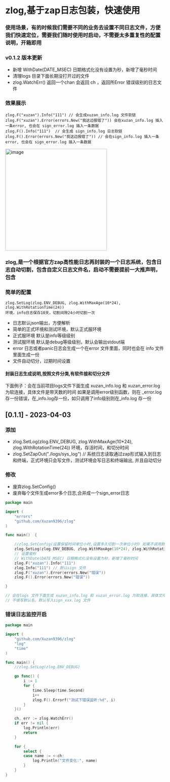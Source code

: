 # zlog,基于zap日志包装，快速使用
### 使用场景，有的时候我们需要不同的业务去设置不同日志文件，方便我们快速定位，需要我们随时使用时启动，不需要太多重复性的配置说明，开箱即用

### v0.1.2 版本更新
- 新增 WithDate(DATE_MSEC) 日期格式化没有设置为秒，新增了毫秒时间
- 清理logs 目录下面长期没打开过的文件
- zlog.WatchErr() 返回一个chan 会返回 ch ，返回所Error 错误级别的日志文件

### 效果展示
```
zlog.F("xuzan").Info("111") // 会生成xuzan_info.log 文件软链
zlog.F("xuzan").Error(errors.New("我这边报错了")) 会在xuzan_info.log 插入一条error, 也会在 sign_error.log 插入一条数据
zlog.F().Info("111")  // 会生成 sign_info.log 日志软链
zlog.F().Error(errors.New("我这边报错了")) // 会在sign_info.log 插入一条error, 也会在 sign_error.log 插入一条数据
```
<img width="321" alt="image" src="https://user-images.githubusercontent.com/24741439/229480596-0b531d38-689f-4867-a48b-2faaeb446d1b.png">


### zlog,是一个根据官方zap高性能日志再封装的一个日志系统，包含日志自动切割，包含自定义日志文件名，启动不需要提前一大推声明，包含

### 简单的配置
```azure
zlog.SetLog(zlog.ENV_DEBUG, zlog.WithMaxAge(10*24), zlog.WithRotationTime(24))
环境，info日志保存10天，切割间隙24小时切割一次

```
- 日志默认json输出，方便解析
- 简单的正式环境和测试环境，默认正式服环境
- 正式服环境 默认是info等级级别
- 测试服环境 默认是debug等级级别，默认会输出stdout端
- error 日志或者panic日志会生成一个在error 文件里面，同时也会在 info 文件里面生成一份
- 文件自动切分，过期时间设置



#### 封装日志生成说明,按照文件分类,有软件接和切分文件
下面例子：会在当前项目logs文件下面生成 xuzan_info.log 和 xuzan_error.log 为软连接，具体文件是带天数的时间  如果是调用error级别函数，则在 _error.log 存一份错误，在_info.log存一份，如只调用了info级别则在_info.log 存一份

## [0.1.1] - 2023-04-03
### 添加
- zlog.SetLog(zlog.ENV_DEBUG, zlog.WithMaxAge(10*24), zlog.WithRotationTime(24))  环境，存活时间，和切分时间
- zlog.SetZapOut("./logs/sys_log") // 系统日志读取通过zap形式输入到日志和终端，正式环境只会写文件，测试环境会写日志和终端输出, 并且自动切分

### 修改
- 废弃zlog.SetConfig()
- 废弃每个文件生成error多个日志,合并成一个sign_error日志

```go
package main

import (
	"errors"
	"github.com/Xuzan9396/zlog"
)

func main()  {

	//zlog.SetConfig(设置保留时间单位小时,设置多久切割一次单位小时) 如果不调用默认 10天 24小时切割一次
	zlog.SetLog(zlog.ENV_DEBUG, zlog.WithMaxAge(10*24), zlog.WithRotationTime(24))
	// 设置毫秒
	// WithDate(DATE_MSEC) 日期格式化没有设置为秒，新增了毫秒时间
	zlog.F("xuzan").Info("111")
	zlog.Info("111") // 默认sign 文件
	zlog.F("xuzan").Error(errors.New("错误"))
	zlog.F().Error(errors.New("错误"))

}

// 会在logs 文件下面生成 xuzan_info.log 和 xuzan_error.log 为软连接，具体文件是带天数的时间  如果是调用error级别函数，则在 _error.log 存一份错误，在_info.log存一份
// 不填写默认名，默认写入sign_xxx.log 文件

```


### 错误日志监控开启
```go
package main

import (
	"github.com/Xuzan9396/zlog"
	"log"
	"time"
)

func main() {
	//zlog.SetLog(zlog.ENV_DEBUG)

	go func() {
		i := 1
		for {
			time.Sleep(time.Second)
			i++
			zlog.F().Errorf("测试下错误监听:%d", i)
		}
	}()

	ch, err := zlog.WatchErr()
	if err != nil {
		log.Println(err)
		return
	}

	for {
		select {
		case name := <-ch:
			log.Println("文件变化:", name)
		}
	}
}
```